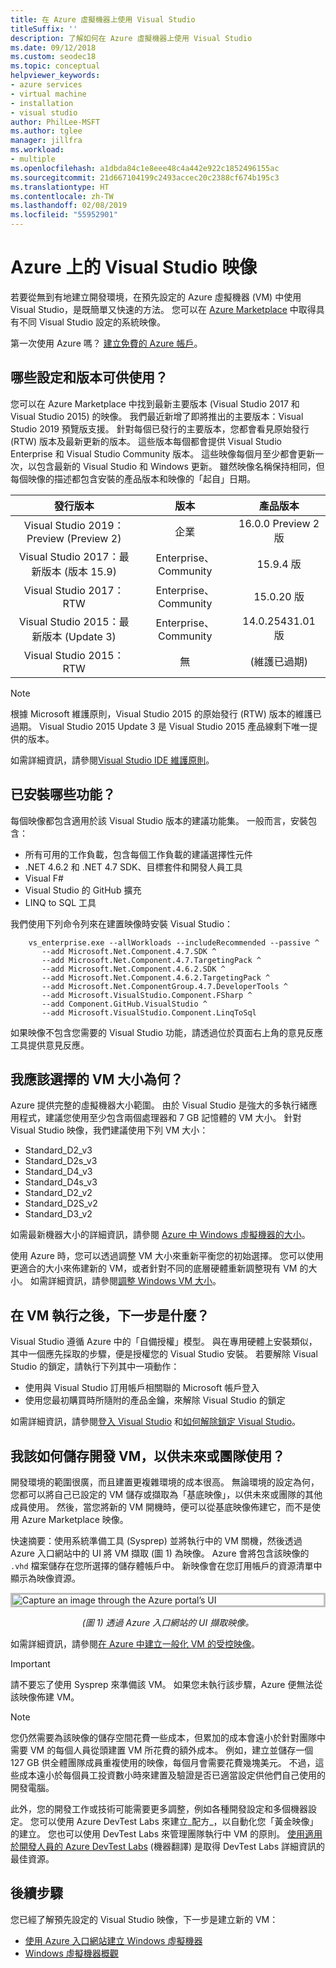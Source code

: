 ```yaml
---
title: 在 Azure 虛擬機器上使用 Visual Studio
titleSuffix: ''
description: 了解如何在 Azure 虛擬機器上使用 Visual Studio
ms.date: 09/12/2018
ms.custom: seodec18
ms.topic: conceptual
helpviewer_keywords:
- azure services
- virtual machine
- installation
- visual studio
author: PhilLee-MSFT
ms.author: tglee
manager: jillfra
ms.workload:
- multiple
ms.openlocfilehash: a1dbda84c1e8eee48c4a442e922c1852496155ac
ms.sourcegitcommit: 21d667104199c2493accec20c2388cf674b195c3
ms.translationtype: HT
ms.contentlocale: zh-TW
ms.lasthandoff: 02/08/2019
ms.locfileid: "55952901"
---
```

# <a id="top"> </a> Azure 上的 Visual Studio 映像

若要從無到有地建立開發環境，在預先設定的 Azure 虛擬機器 (VM) 中使用 Visual Studio，是既簡單又快速的方法。 您可以在 [Azure Marketplace](https://azuremarketplace.microsoft.com/marketplace/apps?search=%22visual%20studio%202017%22&page=1) 中取得具有不同 Visual Studio 設定的系統映像。

第一次使用 Azure 嗎？ [建立免費的 Azure 帳戶](https://azure.microsoft.com/free)。

## <a name="what-configurations-and-versions-are-available"></a>哪些設定和版本可供使用？

您可以在 Azure Marketplace 中找到最新主要版本 (Visual Studio 2017 和 Visual Studio 2015) 的映像。  我們最近新增了即將推出的主要版本：Visual Studio 2019 預覽版支援。  針對每個已發行的主要版本，您都會看見原始發行 (RTW) 版本及最新更新的版本。  這些版本每個都會提供 Visual Studio Enterprise 和 Visual Studio Community 版本。  這些映像每個月至少都會更新一次，以包含最新的 Visual Studio 和 Windows 更新。  雖然映像名稱保持相同，但每個映像的描述都包含安裝的產品版本和映像的「起自」日期。

| 發行版本                                              | 版本                     |     產品版本      |
|:------------------------------------------------------------:|:----------------------------:|:------------------------:|
|    Visual Studio 2019：Preview (Preview 2)                   |           企業         | 16.0.0 Preview 2 版 |
| Visual Studio 2017：最新版本 (版本 15.9)                    |    Enterprise、Community     |      15.9.4 版      |
|         Visual Studio 2017：RTW                              |    Enterprise、Community     |      15.0.20 版     |
|   Visual Studio 2015：最新版本 (Update 3)                      |    Enterprise、Community     |  14.0.25431.01 版   |
|         Visual Studio 2015：RTW                              |             無             | (維護已過期)  |

> [!NOTE]
> 根據 Microsoft 維護原則，Visual Studio 2015 的原始發行 (RTW) 版本的維護已過期。 Visual Studio 2015 Update 3 是 Visual Studio 2015 產品線剩下唯一提供的版本。

如需詳細資訊，請參閱[Visual Studio IDE 維護原則](/visualstudio/productinfo/vs-servicing-vs)。

## <a name="what-features-are-installed"></a>已安裝哪些功能？

每個映像都包含適用於該 Visual Studio 版本的建議功能集。 一般而言，安裝包含：

* 所有可用的工作負載，包含每個工作負載的建議選擇性元件
* .NET 4.6.2 和 .NET 4.7 SDK、目標套件和開發人員工具
* Visual F#
* Visual Studio 的 GitHub 擴充
* LINQ to SQL 工具

我們使用下列命令列來在建置映像時安裝 Visual Studio：

```shell
    vs_enterprise.exe --allWorkloads --includeRecommended --passive ^
       --add Microsoft.Net.Component.4.7.SDK ^
       --add Microsoft.Net.Component.4.7.TargetingPack ^
       --add Microsoft.Net.Component.4.6.2.SDK ^
       --add Microsoft.Net.Component.4.6.2.TargetingPack ^
       --add Microsoft.Net.ComponentGroup.4.7.DeveloperTools ^
       --add Microsoft.VisualStudio.Component.FSharp ^
       --add Component.GitHub.VisualStudio ^
       --add Microsoft.VisualStudio.Component.LinqToSql
```

如果映像不包含您需要的 Visual Studio 功能，請透過位於頁面右上角的意見反應工具提供意見反應。

## <a name="what-size-vm-should-i-choose"></a>我應該選擇的 VM 大小為何？

Azure 提供完整的虛擬機器大小範圍。 由於 Visual Studio 是強大的多執行緒應用程式，建議您使用至少包含兩個處理器和 7 GB 記憶體的 VM 大小。 針對 Visual Studio 映像，我們建議使用下列 VM 大小：

   * Standard_D2_v3
   * Standard_D2s_v3
   * Standard_D4_v3
   * Standard_D4s_v3
   * Standard_D2_v2
   * Standard_D2S_v2
   * Standard_D3_v2

如需最新機器大小的詳細資訊，請參閱 [Azure 中 Windows 虛擬機器的大小](/azure/virtual-machines/windows/sizes)。

使用 Azure 時，您可以透過調整 VM 大小來重新平衡您的初始選擇。 您可以使用更適合的大小來佈建新的 VM，或者針對不同的底層硬體重新調整現有 VM 的大小。 如需詳細資訊，請參閱[調整 Windows VM 大小](/azure/virtual-machines/windows/resize-vm)。

## <a name="after-the-vm-is-running-whats-next"></a>在 VM 執行之後，下一步是什麼？

Visual Studio 遵循 Azure 中的「自備授權」模型。 與在專用硬體上安裝類似，其中一個應先採取的步驟，便是授權您的 Visual Studio 安裝。 若要解除 Visual Studio 的鎖定，請執行下列其中一項動作：
- 使用與 Visual Studio 訂用帳戶相關聯的 Microsoft 帳戶登入
- 使用您最初購買時所隨附的產品金鑰，來解除 Visual Studio 的鎖定

如需詳細資訊，請參閱[登入 Visual Studio](../ide/signing-in-to-visual-studio.md) 和[如何解除鎖定 Visual Studio](../ide/how-to-unlock-visual-studio.md)。

## <a name="how-do-i-save-the-development-vm-for-future-or-team-use"></a>我該如何儲存開發 VM，以供未來或團隊使用？

開發環境的範圍很廣，而且建置更複雜環境的成本很高。 無論環境的設定為何，您都可以將自己已設定的 VM 儲存或擷取為「基底映像」，以供未來或團隊的其他成員使用。 然後，當您將新的 VM 開機時，便可以從基底映像佈建它，而不是使用 Azure Marketplace 映像。

快速摘要：使用系統準備工具 (Sysprep) 並將執行中的 VM 關機，然後透過 Azure 入口網站中的 UI 將 VM 擷取 (圖 1) 為映像。 Azure 會將包含該映像的 `.vhd` 檔案儲存在您所選擇的儲存體帳戶中。 新映像會在您訂用帳戶的資源清單中顯示為映像資源。

<img src="media/capture-vm.png" alt="Capture an image through the Azure portal’s UI" style="border:3px solid Silver; display: block; margin: auto;"><center>*(圖 1) 透過 Azure 入口網站的 UI 擷取映像。*</center>

如需詳細資訊，請參閱[在 Azure 中建立一般化 VM 的受控映像](/azure/virtual-machines/windows/capture-image-resource)。

> [!IMPORTANT]
> 請不要忘了使用 Sysprep 來準備該 VM。 如果您未執行該步驟，Azure 便無法從該映像佈建 VM。

> [!NOTE]
> 您仍然需要為該映像的儲存空間花費一些成本，但累加的成本會遠小於針對團隊中需要 VM 的每個人員從頭建置 VM 所花費的額外成本。 例如，建立並儲存一個 127 GB 供全體團隊成員重複使用的映像，每個月會需要花費幾塊美元。 不過，這些成本遠小於每個員工投資數小時來建置及驗證是否已適當設定供他們自己使用的開發電腦。

此外，您的開發工作或技術可能需要更多調整，例如各種開發設定和多個機器設定。 您可以使用 Azure DevTest Labs 來建立_配方_，以自動化您「黃金映像」的建立。 您也可以使用 DevTest Labs 來管理團隊執行中 VM 的原則。 [使用適用於開發人員的 Azure DevTest Labs](/azure/devtest-lab/devtest-lab-developer-lab) \(機器翻譯\) 是取得 DevTest Labs 詳細資訊的最佳資源。

## <a name="next-steps"></a>後續步驟

您已經了解預先設定的 Visual Studio 映像，下一步是建立新的 VM：

* [使用 Azure 入口網站建立 Windows 虛擬機器](/azure/virtual-machines/windows/quick-create-portal)
* [Windows 虛擬機器概觀](/azure/virtual-machines/windows/overview)
